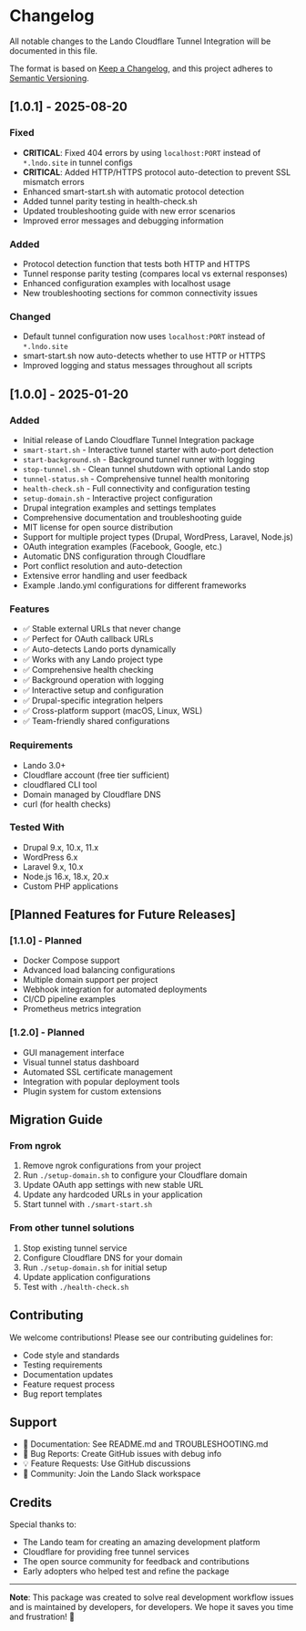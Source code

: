 # Changelog

All notable changes to the Lando Cloudflare Tunnel Integration will be documented in this file.

The format is based on [Keep a Changelog](https://keepachangelog.com/en/1.0.0/),
and this project adheres to [Semantic Versioning](https://semver.org/spec/v2.0.0.html).

## [1.0.1] - 2025-08-20

### Fixed
- **CRITICAL**: Fixed 404 errors by using `localhost:PORT` instead of `*.lndo.site` in tunnel configs
- **CRITICAL**: Added HTTP/HTTPS protocol auto-detection to prevent SSL mismatch errors
- Enhanced smart-start.sh with automatic protocol detection
- Added tunnel parity testing in health-check.sh
- Updated troubleshooting guide with new error scenarios
- Improved error messages and debugging information

### Added
- Protocol detection function that tests both HTTP and HTTPS
- Tunnel response parity testing (compares local vs external responses)
- Enhanced configuration examples with localhost usage
- New troubleshooting sections for common connectivity issues

### Changed
- Default tunnel configuration now uses `localhost:PORT` instead of `*.lndo.site`
- smart-start.sh now auto-detects whether to use HTTP or HTTPS
- Improved logging and status messages throughout all scripts

## [1.0.0] - 2025-01-20

### Added
- Initial release of Lando Cloudflare Tunnel Integration package
- `smart-start.sh` - Interactive tunnel starter with auto-port detection
- `start-background.sh` - Background tunnel runner with logging
- `stop-tunnel.sh` - Clean tunnel shutdown with optional Lando stop
- `tunnel-status.sh` - Comprehensive tunnel health monitoring
- `health-check.sh` - Full connectivity and configuration testing
- `setup-domain.sh` - Interactive project configuration
- Drupal integration examples and settings templates
- Comprehensive documentation and troubleshooting guide
- MIT license for open source distribution
- Support for multiple project types (Drupal, WordPress, Laravel, Node.js)
- OAuth integration examples (Facebook, Google, etc.)
- Automatic DNS configuration through Cloudflare
- Port conflict resolution and auto-detection
- Extensive error handling and user feedback
- Example .lando.yml configurations for different frameworks

### Features
- ✅ Stable external URLs that never change
- ✅ Perfect for OAuth callback URLs
- ✅ Auto-detects Lando ports dynamically
- ✅ Works with any Lando project type
- ✅ Comprehensive health checking
- ✅ Background operation with logging
- ✅ Interactive setup and configuration
- ✅ Drupal-specific integration helpers
- ✅ Cross-platform support (macOS, Linux, WSL)
- ✅ Team-friendly shared configurations

### Requirements
- Lando 3.0+
- Cloudflare account (free tier sufficient)
- cloudflared CLI tool
- Domain managed by Cloudflare DNS
- curl (for health checks)

### Tested With
- Drupal 9.x, 10.x, 11.x
- WordPress 6.x
- Laravel 9.x, 10.x
- Node.js 16.x, 18.x, 20.x
- Custom PHP applications

## [Planned Features for Future Releases]

### [1.1.0] - Planned
- Docker Compose support
- Advanced load balancing configurations
- Multiple domain support per project
- Webhook integration for automated deployments
- CI/CD pipeline examples
- Prometheus metrics integration

### [1.2.0] - Planned  
- GUI management interface
- Visual tunnel status dashboard
- Automated SSL certificate management
- Integration with popular deployment tools
- Plugin system for custom extensions

## Migration Guide

### From ngrok
1. Remove ngrok configurations from your project
2. Run `./setup-domain.sh` to configure your Cloudflare domain
3. Update OAuth app settings with new stable URL
4. Update any hardcoded URLs in your application
5. Start tunnel with `./smart-start.sh`

### From other tunnel solutions
1. Stop existing tunnel service
2. Configure Cloudflare DNS for your domain
3. Run `./setup-domain.sh` for initial setup
4. Update application configurations
5. Test with `./health-check.sh`

## Contributing

We welcome contributions! Please see our contributing guidelines for:
- Code style and standards
- Testing requirements
- Documentation updates
- Feature request process
- Bug report templates

## Support

- 📖 Documentation: See README.md and TROUBLESHOOTING.md
- 🐛 Bug Reports: Create GitHub issues with debug info
- 💡 Feature Requests: Use GitHub discussions
- 💬 Community: Join the Lando Slack workspace

## Credits

Special thanks to:
- The Lando team for creating an amazing development platform
- Cloudflare for providing free tunnel services
- The open source community for feedback and contributions
- Early adopters who helped test and refine the package

---

**Note**: This package was created to solve real development workflow issues and is maintained by developers, for developers. We hope it saves you time and frustration! 🚀
